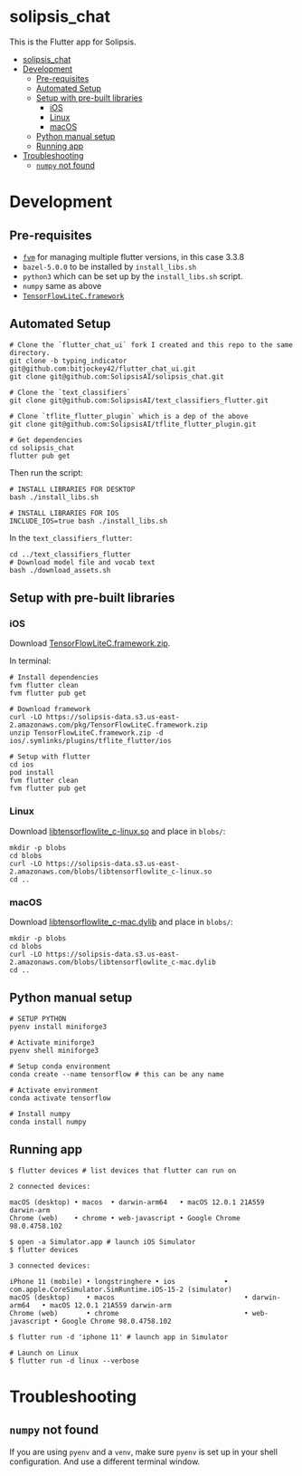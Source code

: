 # solipsis_chat

This is the Flutter app for Solipsis.

- [solipsis\_chat](#solipsis_chat)
- [Development](#development)
  - [Pre-requisites](#pre-requisites)
  - [Automated Setup](#automated-setup)
  - [Setup with pre-built libraries](#setup-with-pre-built-libraries)
    - [iOS](#ios)
    - [Linux](#linux)
    - [macOS](#macos)
  - [Python manual setup](#python-manual-setup)
  - [Running app](#running-app)
- [Troubleshooting](#troubleshooting)
  - [`numpy` not found](#numpy-not-found)

# Development

## Pre-requisites

- [`fvm`](https://fvm.app/docs/getting_started/installation) for managing multiple flutter versions, in this case 3.3.8
- `bazel-5.0.0` to be installed by `install_libs.sh`
- `python3` which can be set up by the `install_libs.sh` script.
- `numpy` same as above
- [`TensorFlowLiteC.framework`](https://solipsis-data.s3.us-east-2.amazonaws.com/pkg/TensorFlowLiteC.framework.zip)

## Automated Setup

```shell
# Clone the `flutter_chat_ui` fork I created and this repo to the same directory.
git clone -b typing_indicator git@github.com:bitjockey42/flutter_chat_ui.git
git clone git@github.com:SolipsisAI/solipsis_chat.git

# Clone the `text_classifiers`
git clone git@github.com:SolipsisAI/text_classifiers_flutter.git

# Clone `tflite_flutter_plugin` which is a dep of the above
git clone git@github.com:SolipsisAI/tflite_flutter_plugin.git

# Get dependencies
cd solipsis_chat
flutter pub get
```

Then run the script:
```shell
# INSTALL LIBRARIES FOR DESKTOP
bash ./install_libs.sh

# INSTALL LIBRARIES FOR IOS
INCLUDE_IOS=true bash ./install_libs.sh
```

In the `text_classifiers_flutter`:
```shell
cd ../text_classifiers_flutter
# Download model file and vocab text
bash ./download_assets.sh
```

## Setup with pre-built libraries

### iOS

Download [TensorFlowLiteC.framework.zip](https://solipsis-data.s3.us-east-2.amazonaws.com/pkg/TensorFlowLiteC.framework.zip).

In terminal:
```shell
# Install dependencies
fvm flutter clean
fvm flutter pub get

# Download framework
curl -LO https://solipsis-data.s3.us-east-2.amazonaws.com/pkg/TensorFlowLiteC.framework.zip 
unzip TensorFlowLiteC.framework.zip -d ios/.symlinks/plugins/tflite_flutter/ios

# Setup with flutter
cd ios
pod install
fvm flutter clean
fvm flutter pub get
```

### Linux

Download [libtensorflowlite_c-linux.so](https://solipsis-data.s3.us-east-2.amazonaws.com/blobs/libtensorflowlite_c-linux.so) and place in `blobs/`:

```shell
mkdir -p blobs
cd blobs
curl -LO https://solipsis-data.s3.us-east-2.amazonaws.com/blobs/libtensorflowlite_c-linux.so
cd ..
```

### macOS

Download [libtensorflowlite_c-mac.dylib](https://solipsis-data.s3.us-east-2.amazonaws.com/blobs/libtensorflowlite_c-mac.dylib) and place in `blobs/`:

```shell
mkdir -p blobs
cd blobs
curl -LO https://solipsis-data.s3.us-east-2.amazonaws.com/blobs/libtensorflowlite_c-mac.dylib
cd ..
```

## Python manual setup

```shell
# SETUP PYTHON
pyenv install miniforge3

# Activate miniforge3
pyenv shell miniforge3

# Setup conda environment
conda create --name tensorflow # this can be any name

# Activate environment
conda activate tensorflow

# Install numpy
conda install numpy
```

## Running app

```shell
$ flutter devices # list devices that flutter can run on

2 connected devices:

macOS (desktop) • macos  • darwin-arm64   • macOS 12.0.1 21A559 darwin-arm
Chrome (web)    • chrome • web-javascript • Google Chrome 98.0.4758.102

$ open -a Simulator.app # launch iOS Simulator
$ flutter devices

3 connected devices:

iPhone 11 (mobile) • longstringhere • ios            • com.apple.CoreSimulator.SimRuntime.iOS-15-2 (simulator)
macOS (desktop)    • macos                                • darwin-arm64   • macOS 12.0.1 21A559 darwin-arm
Chrome (web)       • chrome                               • web-javascript • Google Chrome 98.0.4758.102

$ flutter run -d 'iphone 11' # launch app in Simulator

# Launch on Linux
$ flutter run -d linux --verbose
```

# Troubleshooting

## `numpy` not found

If you are using `pyenv` and a `venv`, make sure `pyenv` is set up in your shell configuration. And use a different terminal window.
